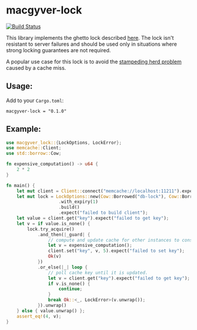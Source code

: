 # macgyver-lock

[![Build Status](https://api.travis-ci.org/letmutx/macgyver-lock-rs.svg?branch=master)](https://travis-ci.org/letmutx/macgyver-lock-rs.svg?branch=master)

This library implements the ghetto lock described [here](https://github.com/memcached/memcached/wiki/ProgrammingTricks#ghetto-central-locking). The lock isn't resistant to server failures and should be used only in situations where strong locking guarantees are not required.

 A popular use case for this lock is to avoid the [stampeding herd problem](https://en.wikipedia.org/wiki/Thundering_herd_problem) caused by a cache miss.
 
 ## Usage:
 Add to your `Cargo.toml`:
 ```
macgyver-lock = "0.1.0"
```

 ## Example:

 ```rust
 use macgyver_lock::{LockOptions, LockError};
 use memcache::Client;
 use std::borrow::Cow;

 fn expensive_computation() -> u64 {
     2 * 2
 }

 fn main() {
     let mut client = Client::connect("memcache://localhost:11211").expect("error creating client");
     let mut lock = LockOptions::new(Cow::Borrowed("db-lock"), Cow::Borrowed("owner-1"))
                     .with_expiry(1)
                     .build()
                     .expect("failed to build client");
     let value = client.get("key").expect("failed to get key");
     let v = if value.is_none() {
         lock.try_acquire()
             .and_then(|_guard| {
                 // compute and update cache for other instances to consume
                 let v = expensive_computation();
                 client.set("key", v, 5).expect("failed to set key");
                 Ok(v)
             })
             .or_else(|_| loop {
                 // poll cache key until it is updated.
                 let v = client.get("key").expect("failed to get key");
                 if v.is_none() {
                     continue;
                 }
                 break Ok::<_, LockError>(v.unwrap());
             }).unwrap()
     } else { value.unwrap() };
     assert_eq!(4, v);
}
```
